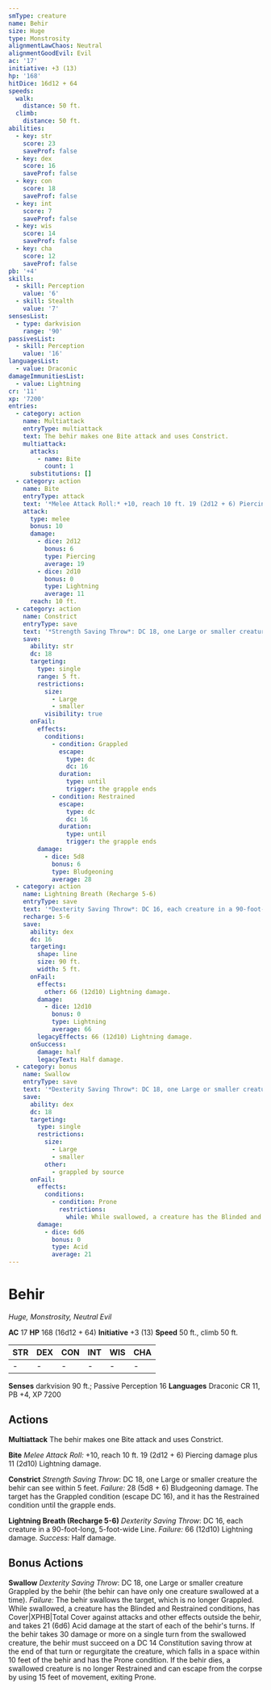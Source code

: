 ```yaml
---
smType: creature
name: Behir
size: Huge
type: Monstrosity
alignmentLawChaos: Neutral
alignmentGoodEvil: Evil
ac: '17'
initiative: +3 (13)
hp: '168'
hitDice: 16d12 + 64
speeds:
  walk:
    distance: 50 ft.
  climb:
    distance: 50 ft.
abilities:
  - key: str
    score: 23
    saveProf: false
  - key: dex
    score: 16
    saveProf: false
  - key: con
    score: 18
    saveProf: false
  - key: int
    score: 7
    saveProf: false
  - key: wis
    score: 14
    saveProf: false
  - key: cha
    score: 12
    saveProf: false
pb: '+4'
skills:
  - skill: Perception
    value: '6'
  - skill: Stealth
    value: '7'
sensesList:
  - type: darkvision
    range: '90'
passivesList:
  - skill: Perception
    value: '16'
languagesList:
  - value: Draconic
damageImmunitiesList:
  - value: Lightning
cr: '11'
xp: '7200'
entries:
  - category: action
    name: Multiattack
    entryType: multiattack
    text: The behir makes one Bite attack and uses Constrict.
    multiattack:
      attacks:
        - name: Bite
          count: 1
      substitutions: []
  - category: action
    name: Bite
    entryType: attack
    text: '*Melee Attack Roll:* +10, reach 10 ft. 19 (2d12 + 6) Piercing damage plus 11 (2d10) Lightning damage.'
    attack:
      type: melee
      bonus: 10
      damage:
        - dice: 2d12
          bonus: 6
          type: Piercing
          average: 19
        - dice: 2d10
          bonus: 0
          type: Lightning
          average: 11
      reach: 10 ft.
  - category: action
    name: Constrict
    entryType: save
    text: '*Strength Saving Throw*: DC 18, one Large or smaller creature the behir can see within 5 feet. *Failure:*  28 (5d8 + 6) Bludgeoning damage. The target has the Grappled condition (escape DC 16), and it has the Restrained condition until the grapple ends.'
    save:
      ability: str
      dc: 18
      targeting:
        type: single
        range: 5 ft.
        restrictions:
          size:
            - Large
            - smaller
          visibility: true
      onFail:
        effects:
          conditions:
            - condition: Grappled
              escape:
                type: dc
                dc: 16
              duration:
                type: until
                trigger: the grapple ends
            - condition: Restrained
              escape:
                type: dc
                dc: 16
              duration:
                type: until
                trigger: the grapple ends
        damage:
          - dice: 5d8
            bonus: 6
            type: Bludgeoning
            average: 28
  - category: action
    name: Lightning Breath (Recharge 5-6)
    entryType: save
    text: '*Dexterity Saving Throw*: DC 16, each creature in a 90-foot-long, 5-foot-wide Line. *Failure:*  66 (12d10) Lightning damage. *Success:*  Half damage.'
    recharge: 5-6
    save:
      ability: dex
      dc: 16
      targeting:
        shape: line
        size: 90 ft.
        width: 5 ft.
      onFail:
        effects:
          other: 66 (12d10) Lightning damage.
        damage:
          - dice: 12d10
            bonus: 0
            type: Lightning
            average: 66
        legacyEffects: 66 (12d10) Lightning damage.
      onSuccess:
        damage: half
        legacyText: Half damage.
  - category: bonus
    name: Swallow
    entryType: save
    text: '*Dexterity Saving Throw*: DC 18, one Large or smaller creature Grappled by the behir (the behir can have only one creature swallowed at a time). *Failure:*  The behir swallows the target, which is no longer Grappled. While swallowed, a creature has the Blinded and Restrained conditions, has Cover|XPHB|Total Cover against attacks and other effects outside the behir, and takes 21 (6d6) Acid damage at the start of each of the behir''s turns. If the behir takes 30 damage or more on a single turn from the swallowed creature, the behir must succeed on a DC 14 Constitution saving throw at the end of that turn or regurgitate the creature, which falls in a space within 10 feet of the behir and has the Prone condition. If the behir dies, a swallowed creature is no longer Restrained and can escape from the corpse by using 15 feet of movement, exiting Prone.'
    save:
      ability: dex
      dc: 18
      targeting:
        type: single
        restrictions:
          size:
            - Large
            - smaller
          other:
            - grappled by source
      onFail:
        effects:
          conditions:
            - condition: Prone
              restrictions:
                while: While swallowed, a creature has the Blinded and Restrained conditions, has Cover|XPHB|Total Cover against attacks and other effects outside the behir, and takes 21 (6d6) Acid damage at the start of each of the behir's turns. If the behir takes 30 damage or more on a single turn from the swallowed creature, the behir must succeed on a DC 14 Constitution saving throw at the end of that turn or regurgitate the creature, which falls in a space within 10 feet of the behir and has the Prone condition
        damage:
          - dice: 6d6
            bonus: 0
            type: Acid
            average: 21
---
```


# Behir
*Huge, Monstrosity, Neutral Evil*

**AC** 17
**HP** 168 (16d12 + 64)
**Initiative** +3 (13)
**Speed** 50 ft., climb 50 ft.

| STR | DEX | CON | INT | WIS | CHA |
| --- | --- | --- | --- | --- | --- |
| - | - | - | - | - | - |

**Senses** darkvision 90 ft.; Passive Perception 16
**Languages** Draconic
CR 11, PB +4, XP 7200

## Actions

**Multiattack**
The behir makes one Bite attack and uses Constrict.

**Bite**
*Melee Attack Roll:* +10, reach 10 ft. 19 (2d12 + 6) Piercing damage plus 11 (2d10) Lightning damage.

**Constrict**
*Strength Saving Throw*: DC 18, one Large or smaller creature the behir can see within 5 feet. *Failure:*  28 (5d8 + 6) Bludgeoning damage. The target has the Grappled condition (escape DC 16), and it has the Restrained condition until the grapple ends.

**Lightning Breath (Recharge 5-6)**
*Dexterity Saving Throw*: DC 16, each creature in a 90-foot-long, 5-foot-wide Line. *Failure:*  66 (12d10) Lightning damage. *Success:*  Half damage.

## Bonus Actions

**Swallow**
*Dexterity Saving Throw*: DC 18, one Large or smaller creature Grappled by the behir (the behir can have only one creature swallowed at a time). *Failure:*  The behir swallows the target, which is no longer Grappled. While swallowed, a creature has the Blinded and Restrained conditions, has Cover|XPHB|Total Cover against attacks and other effects outside the behir, and takes 21 (6d6) Acid damage at the start of each of the behir's turns. If the behir takes 30 damage or more on a single turn from the swallowed creature, the behir must succeed on a DC 14 Constitution saving throw at the end of that turn or regurgitate the creature, which falls in a space within 10 feet of the behir and has the Prone condition. If the behir dies, a swallowed creature is no longer Restrained and can escape from the corpse by using 15 feet of movement, exiting Prone.
